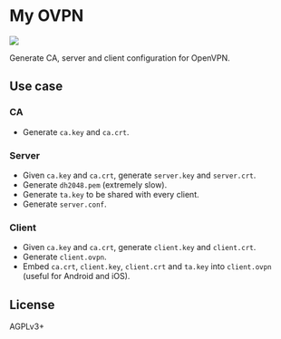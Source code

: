 # My OVPN
![](https://img.shields.io/github/license/LibreService/my_file_type)

Generate CA, server and client configuration for OpenVPN.

## Use case
### CA
* Generate `ca.key` and `ca.crt`.
### Server
* Given `ca.key` and `ca.crt`, generate `server.key` and `server.crt`.
* Generate `dh2048.pem` (extremely slow).
* Generate `ta.key` to be shared with every client.
* Generate `server.conf`.
### Client
* Given `ca.key` and `ca.crt`, generate `client.key` and `client.crt`.
* Generate `client.ovpn`.
* Embed `ca.crt`, `client.key`, `client.crt` and `ta.key` into `client.ovpn` (useful for Android and iOS).

## License
AGPLv3+
